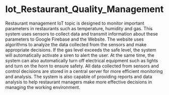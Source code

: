 # Iot_Restaurant_Quality_Management
Restaurant management IoT topic is designed to monitor important parameters in restaurants such as temperature, humidity and gas. This system uses sensors to collect data and transmit information about these parameters to Google Firebase and the Website. 
The website uses algorithms to analyze the data collected from the sensors and make appropriate decisions. If the gas level exceeds the safe level, the system will automatically activate a siren to alert the user. At the same time, the system can also automatically turn off electrical equipment such as lights and turn on the horn to ensure safety. 
All data collected from sensors and control decisions are stored in a central server for more efficient monitoring and analysis. The system is also capable of providing reports and data analysis to help restaurant managers make more effective decisions in managing the working environment.

